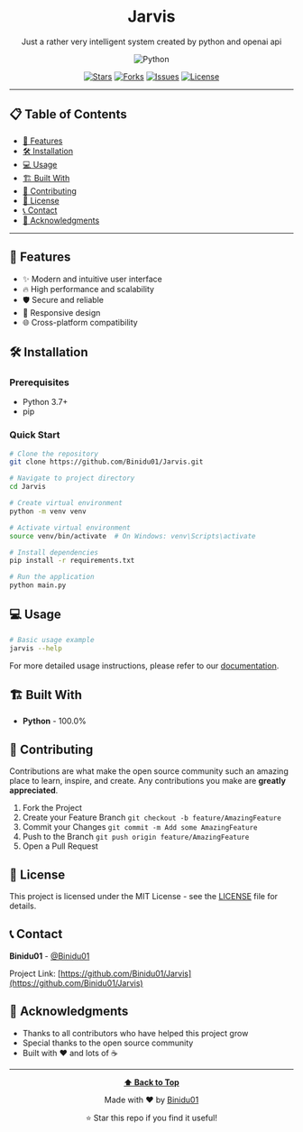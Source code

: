 <div align="center">
  
# Jarvis

Just a rather very intelligent system created by python and openai api

![Python](https://img.shields.io/badge/Python-3572A5?style=for-the-badge&logo=python&logoColor=white)

[![Stars](https://img.shields.io/github/stars/Binidu01/Jarvis?style=for-the-badge&logo=github)](https://github.com/Binidu01/Jarvis/stargazers)
[![Forks](https://img.shields.io/github/forks/Binidu01/Jarvis?style=for-the-badge&logo=github)](https://github.com/Binidu01/Jarvis/network/members)
[![Issues](https://img.shields.io/github/issues/Binidu01/Jarvis?style=for-the-badge&logo=github)](https://github.com/Binidu01/Jarvis/issues)
[![License](https://img.shields.io/github/license/Binidu01/Jarvis?style=for-the-badge)](https://github.com/Binidu01/Jarvis/blob/main/LICENSE)

</div>

---

## 📋 Table of Contents

- [🚀 Features](#-features)
- [🛠️ Installation](#️-installation)
- [💻 Usage](#-usage)
- [🏗️ Built With](#️-built-with)
- [🤝 Contributing](#-contributing)
- [📄 License](#-license)
- [📞 Contact](#-contact)
- [🙏 Acknowledgments](#-acknowledgments)

---

## 🚀 Features

- ✨ Modern and intuitive user interface
- 🔥 High performance and scalability
- 🛡️ Secure and reliable
- 📱 Responsive design
- 🌐 Cross-platform compatibility

## 🛠️ Installation

### Prerequisites
- Python 3.7+
- pip

### Quick Start
```bash
# Clone the repository
git clone https://github.com/Binidu01/Jarvis.git

# Navigate to project directory
cd Jarvis

# Create virtual environment
python -m venv venv

# Activate virtual environment
source venv/bin/activate  # On Windows: venv\Scripts\activate

# Install dependencies
pip install -r requirements.txt

# Run the application
python main.py
```

## 💻 Usage

```bash
# Basic usage example
jarvis --help
```

For more detailed usage instructions, please refer to our [documentation](https://github.com/Binidu01/Jarvis).

## 🏗️ Built With

- **Python** - 100.0%

## 🤝 Contributing

Contributions are what make the open source community such an amazing place to learn, inspire, and create. Any contributions you make are **greatly appreciated**.

1. Fork the Project
2. Create your Feature Branch `git checkout -b feature/AmazingFeature`
3. Commit your Changes `git commit -m Add some AmazingFeature`
4. Push to the Branch `git push origin feature/AmazingFeature`
5. Open a Pull Request

## 📄 License

This project is licensed under the MIT License - see the [LICENSE](LICENSE) file for details.

## 📞 Contact

**Binidu01** - [@Binidu01](https://github.com/Binidu01)

Project Link: [https://github.com/Binidu01/Jarvis](https://github.com/Binidu01/Jarvis)



## 🙏 Acknowledgments

- Thanks to all contributors who have helped this project grow
- Special thanks to the open source community
- Built with ❤️ and lots of ☕

---

<div align="center">
  
**[⬆ Back to Top](#jarvis)**

Made with ❤️ by [Binidu01](https://github.com/Binidu01)

⭐ Star this repo if you find it useful!

</div>

